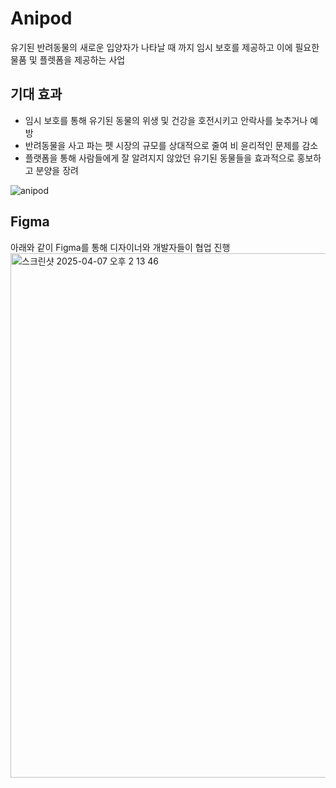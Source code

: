 # Anipod

유기된 반려동물의 새로운 입양자가 나타날 때 까지 임시 보호를 제공하고 이에 필요한 물품 및 플렛폼을 제공하는 사업

## 기대 효과
- 임시 보호를 통해 유기된 동물의 위생 및 건강을 호전시키고 안락사를 늦추거나 예방
- 반려동물을 사고 파는 펫 시장의 규모를 상대적으로 줄여 비 윤리적인 문제를 감소
- 플랫폼을 통해 사람들에게 잘 알려지지 않았던 유기된 동물들을 효과적으로 홍보하고 분양을 장려

![anipod](https://github.com/user-attachments/assets/1b358e5d-9165-4164-8f3f-d852190246b4)

##  Figma
아래와 같이 Figma를 통해 디자이너와 개발자들이 협업 진행
<img width="839" alt="스크린샷 2025-04-07 오후 2 13 46" src="https://github.com/user-attachments/assets/0605d8b8-ebc6-424d-82cf-9d9149889b8d" />
